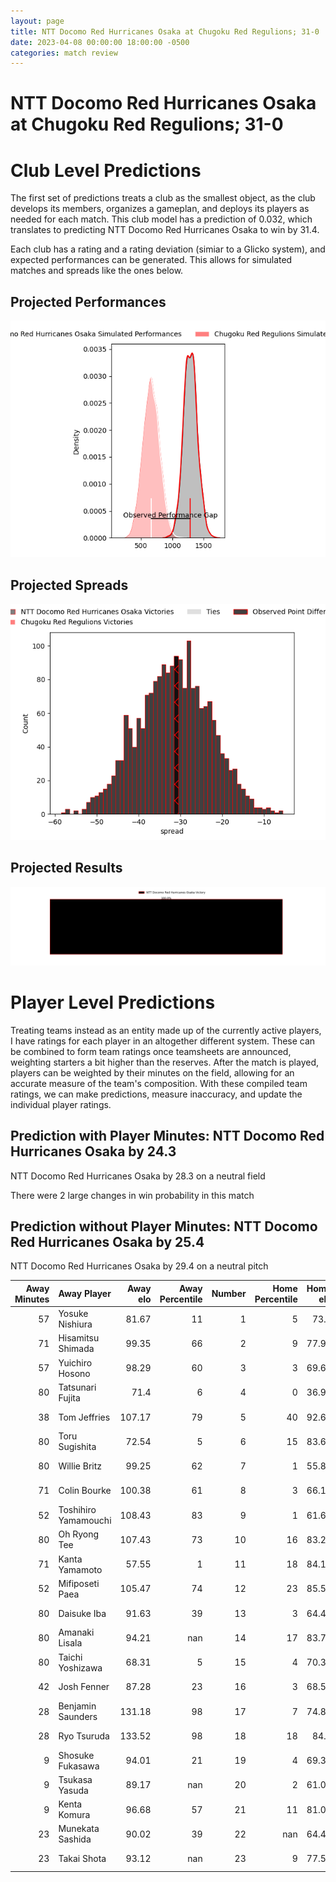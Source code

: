 ```yaml
---  
layout: page  
title: NTT Docomo Red Hurricanes Osaka at Chugoku Red Regulions; 31-0  
date: 2023-04-08 00:00:00 18:00:00 -0500  
categories: match review  
---
```

# NTT Docomo Red Hurricanes Osaka at Chugoku Red Regulions; 31-0

# Club Level Predictions


The first set of predictions treats a club as the smallest object, as the club develops its members, organizes a gameplan, and deploys its players as needed for each match. This club model has a prediction of 0.032, which translates to predicting NTT Docomo Red Hurricanes Osaka to win by 31.4.

Each club has a rating and a rating deviation (simiar to a Glicko system), and expected performances can be generated. This allows for simulated matches and spreads like the ones below.
## Projected Performances


![Projected Performances](plots/performances_2023-04-08-ChugokuRedRegulions-NTTDocomoRedHurricanesOsaka.png)
## Projected Spreads


![Projected Spreads](plots/spreads_2023-04-08-ChugokuRedRegulions-NTTDocomoRedHurricanesOsaka.png)
## Projected Results


![Projected Results](plots/resultbar_2023-04-08-ChugokuRedRegulions-NTTDocomoRedHurricanesOsaka.png)
# Player Level Predictions


Treating teams instead as an entity made up of the currently active players, I have ratings for each player in an altogether different system. These can be combined to form team ratings once teamsheets are announced, weighting starters a bit higher than the reserves. After the match is played, players can be weighted by their minutes on the field, allowing for an accurate measure of the team's composition. With these compiled team ratings, we can make predictions, measure inaccuracy, and update the individual player ratings.
## Prediction with Player Minutes: NTT Docomo Red Hurricanes Osaka by 24.3


NTT Docomo Red Hurricanes Osaka by 28.3 on a neutral field

There were 2 large changes in win probability in this match
## Prediction without Player Minutes: NTT Docomo Red Hurricanes Osaka by 25.4


NTT Docomo Red Hurricanes Osaka by 29.4 on a neutral pitch



|   Away Minutes | Away Player          |   Away elo |   Away Percentile |   Number |   Home Percentile |   Home elo | Home Player          |   Home Minutes |
|---------------:|:---------------------|-----------:|------------------:|---------:|------------------:|-----------:|:---------------------|---------------:|
|             57 | Yosuke Nishiura      |      81.67 |                11 |        1 |                 5 |      73.6  | Kojiro Arito         |             52 |
|             71 | Hisamitsu Shimada    |      99.35 |                66 |        2 |                 9 |      77.96 | Kentaro Iwanaga      |             66 |
|             57 | Yuichiro Hosono      |      98.29 |                60 |        3 |                 3 |      69.64 | Saiya Kitajima       |             40 |
|             80 | Tatsunari Fujita     |      71.4  |                 6 |        4 |                 0 |      36.94 | Taro Nishikawa       |             80 |
|             38 | Tom Jeffries         |     107.17 |                79 |        5 |                40 |      92.64 | Tomonari Aoki        |             66 |
|             80 | Toru Sugishita       |      72.54 |                 5 |        6 |                15 |      83.65 | Shintaro Matsuda     |             80 |
|             80 | Willie Britz         |      99.25 |                62 |        7 |                 1 |      55.84 | Kouta Moriyama       |             80 |
|             71 | Colin Bourke         |     100.38 |                61 |        8 |                 3 |      66.18 | Shun Kawaguchi       |             40 |
|             52 | Toshihiro Yamamouchi |     108.43 |                83 |        9 |                 1 |      61.63 | Shohei Tsukamoto     |             40 |
|             80 | Oh Ryong Tee         |     107.43 |                73 |       10 |                16 |      83.25 | Ippei Yamada         |             80 |
|             71 | Kanta Yamamoto       |      57.55 |                 1 |       11 |                18 |      84.13 | Hirofumi Higashikawa |             66 |
|             52 | Mifiposeti Paea      |     105.47 |                74 |       12 |                23 |      85.55 | Shinya Hirayama      |             57 |
|             80 | Daisuke Iba          |      91.63 |                39 |       13 |                 3 |      64.47 | Masaaki Morita       |             80 |
|             80 | Amanaki Lisala       |      94.21 |               nan |       14 |                17 |      83.79 | Kentaro Fujii        |             80 |
|             80 | Taichi Yoshizawa     |      68.31 |                 5 |       15 |                 4 |      70.31 | Hashizo Yoshida      |             80 |
|             42 | Josh Fenner          |      87.28 |                23 |       16 |                 3 |      68.51 | Kohei Matsunaga      |             40 |
|             28 | Benjamin Saunders    |     131.18 |                98 |       17 |                 7 |      74.86 | Rintaro Kawashima    |             40 |
|             28 | Ryo Tsuruda          |     133.52 |                98 |       18 |                18 |      84.8  | Kento Miyata         |             40 |
|              9 | Shosuke Fukasawa     |      94.01 |                21 |       19 |                 4 |      69.37 | Toshiyuki Ooki       |             28 |
|              9 | Tsukasa Yasuda       |      89.17 |               nan |       20 |                 2 |      61.02 | Makoto Torikai       |             23 |
|              9 | Kenta Komura         |      96.68 |                57 |       21 |                11 |      81.05 | Hidetatsu Tsuboi     |             14 |
|             23 | Munekata Sashida     |      90.02 |                39 |       22 |               nan |      64.43 | Kennta Fujisaki      |             14 |
|             23 | Takai Shota          |      93.12 |               nan |       23 |                 9 |      77.57 | Riki Yamaguchi       |             14 |

